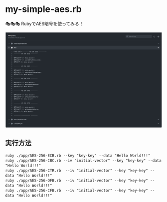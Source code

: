 # my-simple-aes.rb

🎭🎭🎭 RubyでAES暗号を使ってみる！  

![成果物](./docs/img/fruit.png)  

## 実行方法

```shell
ruby ./app/AES-256-ECB.rb --key "key-key" --data "Hello World!!!"
ruby ./app/AES-256-CBC.rb --iv "initial-vector" --key "key-key" --data "Hello World!!!"
ruby ./app/AES-256-CTR.rb  --iv "initial-vector" --key "key-key" --data "Hello World!!!"
ruby ./app/AES-256-OFB.rb  --iv "initial-vector" --key "key-key" --data "Hello World!!!"
ruby ./app/AES-256-CFB.rb  --iv "initial-vector" --key "key-key" --data "Hello World!!!"
```
